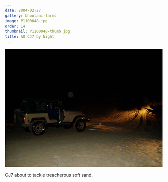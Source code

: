 ```yaml
---
date: 2004-02-27
gallery: bhootani-farms
image: P1100048.jpg
order: 14
thumbnail: P1100048-thumb.jpg
title: AO CJ7 by Night
---
```


![AO CJ7 by Night](./P1100048.jpg)

CJ7 about to tackle treacherous soft sand.